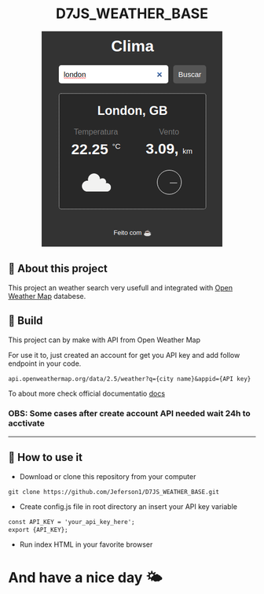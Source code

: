 <h1 align="center">
    D7JS_WEATHER_BASE
</h1>

<p align="center">
    <img src="./assets/images/cover.png">
</p>

## 📝 About this project

This project an weather search very usefull and integrated with [Open Weather Map](https://openweathermap.org/) databese.

## 🔧 Build

This project can by make with API from Open Weather Map

For use it to, just created an account for get you API key and add follow endpoint in your code.

<pre><code>api.openweathermap.org/data/2.5/weather?q={city name}&appid={API key}</code></pre>

To about more check official documentatio [docs](https://openweathermap.org/current)

### OBS: Some cases after create account API needed wait 24h to acctivate

---

## 🚀 How to use it

- Download or clone this repository from your computer

<pre><code>git clone https://github.com/Jeferson1/D7JS_WEATHER_BASE.git</code></pre>

- Create config.js file in root directory an insert your API key variable

<pre><code>const API_KEY = 'your_api_key_here';
export {API_KEY};</code></pre>

- Run index HTML in your favorite browser

# And have a nice day 🌤️
